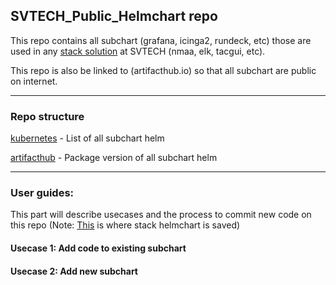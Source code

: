 ## SVTECH_Public_Helmchart repo
This repo contains all subchart (grafana, icinga2, rundeck, etc) those are used in any [stack solution](https://github.com/moophat/SVTECH_Projects_Container/tree/master/kubernetes) at SVTECH (nmaa, elk, tacgui, etc).

This repo is also be linked to (artifacthub.io) so that all subchart are public on internet.

---
### Repo structure

[kubernetes](/kubernetes/README.md) - List of all subchart helm

[artifacthub](/artifacthub/README.md) - Package version of all subchart helm

---
### User guides:
This part will describe usecases and the process to commit new code on this repo (Note: [This](https://github.com/moophat/SVTECH_Projects_Container/tree/master/kubernetes) is where stack helmchart is saved)

#### Usecase 1: Add code to existing subchart

#### Usecase 2: Add new subchart

